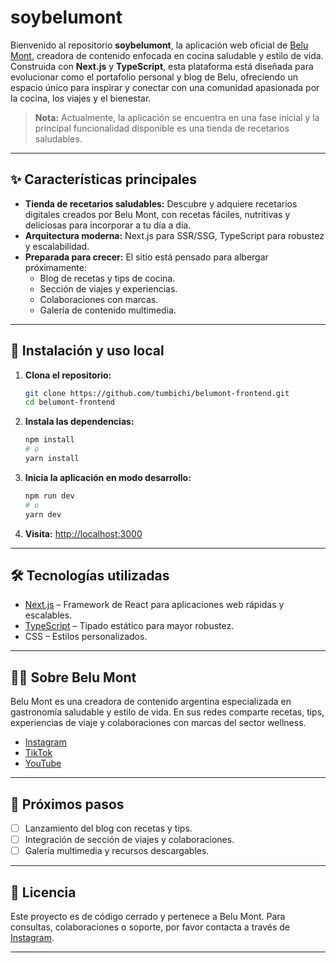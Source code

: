 # soybelumont

Bienvenido al repositorio **soybelumont**, la aplicación web oficial de [Belu Mont](https://www.instagram.com/belu.mont/), creadora de contenido enfocada en cocina saludable y estilo de vida. Construida con **Next.js** y **TypeScript**, esta plataforma está diseñada para evolucionar como el portafolio personal y blog de Belu, ofreciendo un espacio único para inspirar y conectar con una comunidad apasionada por la cocina, los viajes y el bienestar.

> **Nota:** Actualmente, la aplicación se encuentra en una fase inicial y la principal funcionalidad disponible es una tienda de recetarios saludables.

---

## ✨ Características principales

- **Tienda de recetarios saludables:** Descubre y adquiere recetarios digitales creados por Belu Mont, con recetas fáciles, nutritivas y deliciosas para incorporar a tu día a día.
- **Arquitectura moderna:** Next.js para SSR/SSG, TypeScript para robustez y escalabilidad.
- **Preparada para crecer:** El sitio está pensado para albergar próximamente:
  - Blog de recetas y tips de cocina.
  - Sección de viajes y experiencias.
  - Colaboraciones con marcas.
  - Galería de contenido multimedia.

---

## 🚀 Instalación y uso local

1. **Clona el repositorio:**
   ```bash
   git clone https://github.com/tumbichi/belumont-frontend.git
   cd belumont-frontend
   ```

2. **Instala las dependencias:**
   ```bash
   npm install
   # o
   yarn install
   ```

3. **Inicia la aplicación en modo desarrollo:**
   ```bash
   npm run dev
   # o
   yarn dev
   ```

4. **Visita:** [http://localhost:3000](http://localhost:3000)

---

## 🛠️ Tecnologías utilizadas

- [Next.js](https://nextjs.org/) – Framework de React para aplicaciones web rápidas y escalables.
- [TypeScript](https://www.typescriptlang.org/) – Tipado estático para mayor robustez.
- CSS – Estilos personalizados.

---

## 👩‍🍳 Sobre Belu Mont

Belu Mont es una creadora de contenido argentina especializada en gastronomía saludable y estilo de vida. En sus redes comparte recetas, tips, experiencias de viaje y colaboraciones con marcas del sector wellness.

- [Instagram](https://www.instagram.com/soybelumont/)
- [TikTok](https://www.tiktok.com/@soybelumont)
- [YouTube](https://www.youtube.com/@soybelumont)

---

## 📌 Próximos pasos

- [ ] Lanzamiento del blog con recetas y tips.
- [ ] Integración de sección de viajes y colaboraciones.
- [ ] Galería multimedia y recursos descargables.

---

## 📄 Licencia

Este proyecto es de código cerrado y pertenece a Belu Mont. Para consultas, colaboraciones o soporte, por favor contacta a través de [Instagram](https://www.instagram.com/belu.mont/).

---
